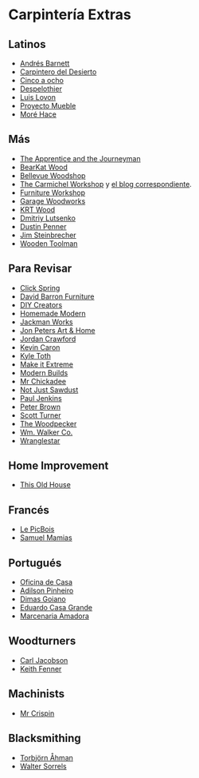 # Carpintería Extras


## Latinos

- [Andrés Barnett](https://www.youtube.com/user/Botobito)
- [Carpintero del
  Desierto](https://www.youtube.com/channel/UC23OMNvG6_5hiPBasJuElpw)
- [Cinco a
  ocho](https://www.youtube.com/channel/UCR2wMFkT8EV9g5y3vJhC0xA)
- [Despelothier](https://www.youtube.com/user/Despelothier)
- [Luis Lovon](https://www.youtube.com/user/luislovon)
- [Proyecto
  Mueble](https://www.youtube.com/channel/UC20qHzhbXQ3yxD2C1oc83Ew)
- [Moré
  Hace](https://www.youtube.com/channel/UCApqGP5v_xpIuRpjryz2JTA)

## Más

- [The Apprentice and the
    Journeyman](https://www.youtube.com/user/AppJourneyman)
- [BearKat
    Wood](https://www.youtube.com/channel/UCYxF90R-MdZpxLfJNe2InpA)
- [Bellevue Woodshop](https://www.youtube.com/user/bellevuesnekkeri)
- [The Carmichel Workshop](https://www.youtube.com/user/carmichaelworkshop) y
    [el blog correspondiente](http://www.thecarmichaelworkshop.com/).
- [Furniture Workshop](https://www.youtube.com/user/FurnitureWorkshop)
- [Garage Woodworks](https://www.youtube.com/user/GarageWoodworks)
- [KRT Wood](https://www.youtube.com/user/krtwoodworking)
- [Dmitriy
    Lutsenko](https://www.youtube.com/channel/UCndKRG9ufNGggPrZclvj2cg)
- [Dustin
    Penner](https://www.youtube.com/channel/UCi5vt68L_LY7SWnZeO1ky0w)
- [Jim Steinbrecher](https://www.youtube.com/user/steinie44)
- [Wooden Toolman](https://www.youtube.com/user/Woodentoolcompany2)

## Para Revisar

- [Click
    Spring](https://www.youtube.com/channel/UCworsKCR-Sx6R6-BnIjS2MA/videos)
- [David Barron
    Furniture](https://www.youtube.com/user/DavidBarronFurniture/videos)
- [DIY
    Creators](https://www.youtube.com/channel/UChKlSK39lLg8eZHIX0iVzLA/videos)
- [Homemade
    Modern](https://www.youtube.com/channel/UC6pdMJwtkbCNoQRwbaNt77A)
- [Jackman
    Works](https://www.youtube.com/user/JackmanCarpentry/videos)
- [Jon Peters Art &
    Home](https://www.youtube.com/user/jonpeters1000/videos)
- [Jordan Crawford](https://www.youtube.com/user/JordsWoodShop/videos)
- [Kevin Caron](https://www.youtube.com/user/kevincaron)
- [Kyle Toth](https://www.youtube.com/user/HomedepotKt/videos)
- [Make it
    Extreme](https://www.youtube.com/channel/UCkhZ3X6pVbrEs_VzIPfwWgQ/videos)
- [Modern
    Builds](https://www.youtube.com/channel/UCIxAaCJ84uefATKmazDyIjw/videos)
- [Mr
    Chickadee](https://www.youtube.com/channel/UCHkYrJ2Fbe7pBjEZvkFzi3A/videos)
- [Not Just
    Sawdust](https://www.youtube.com/channel/UC0x8SbjDOIWZM2kAvVEx2hg/videos)
- [Paul Jenkins](https://www.youtube.com/user/vikingcode/videos)
- [Peter Brown](https://www.youtube.com/user/kludge1977/videos)
- [Scott Turner](https://www.youtube.com/user/Mrkeepontrying/videos)
- [The Woodpecker](https://www.youtube.com/user/lgosseuxdbois/videos)
- [Wm. Walker
    Co.](https://www.youtube.com/channel/UCievvwx_-UU-rP28103rUCw/videos)
- [Wranglestar](https://www.youtube.com/user/wranglerstar/videos)

## Home Improvement

- [This Old House](https://www.youtube.com/@thisoldhouse)

## Francés

- [Le
    PicBois](https://www.youtube.com/channel/UCcM_SykaFqrxVnq52MjI6UA/videos)
- [Samuel
    Mamias](https://www.youtube.com/channel/UC9fGq2-6FaftcegcIadLf6A/videos)

## Portugués

- [Oficina de
    Casa](https://www.youtube.com/user/OficinaDeCasaComBr/videos)
- [Adilson
    Pinheiro](https://www.youtube.com/user/Adilsonpinheiro/videos)
- [Dimas Goiano](https://www.youtube.com/user/dimasgoiano/videos)
- [Eduardo Casa
    Grande](https://www.youtube.com/user/eduardokasagrande/videos)
- [Marcenaria
    Amadora](https://www.youtube.com/user/MarcenariaAmadora/videos)

## Woodturners

- [Carl Jacobson](https://www.youtube.com/user/haydenHD/videos)
- [Keith Fenner](https://www.youtube.com/user/KEF791/videos)

## Machinists

- [Mr Crispin](https://www.youtube.com/user/MrCrispin96/videos)

## Blacksmithing

- [Torbjörn Åhman](https://www.youtube.com/user/torbjornahman/videos)
- [Walter Sorrels](https://www.youtube.com/user/slappybuckshot/videos)

